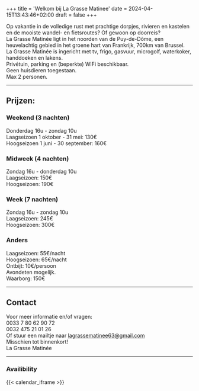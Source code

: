 +++
title = 'Welkom bij La Grasse Matinee'
date = 2024-04-15T13:43:46+02:00
draft = false
+++

Op vakantie in de volledige rust met prachtige dorpjes, rivieren en kastelen en de mooiste wandel- en fietsroutes?
Of gewoon op doorreis?  
La Grasse Matinée ligt in het noorden van de Puy-de-Dôme, een heuvelachtig gebied in het groene hart van Frankrijk, 700km van Brussel.   
La Grasse Matinée is ingericht met tv, frigo, gasvuur, microgolf,  waterkoker,  handdoeken en lakens.   
Privétuin, parking en (beperkte) WiFi beschikbaar.   
Geen huisdieren toegestaan.   
Max 2 personen.   

***

## Prijzen:  
### Weekend (3 nachten)  
Donderdag 16u - zondag 10u  
Laagseizoen 1 oktober - 31 mei: 130€  
Hoogseizoen 1 juni  - 30 september: 160€  

### Midweek (4 nachten)  
Zondag 16u - donderdag 10u  
Laagseizoen: 150€  
Hoogseizoen: 190€  

### Week (7 nachten)  
Zondag 16u - zondag 10u  
Laagseizoen: 245€  
Hoogseizoen: 300€  

### Anders  
Laagseizoen: 55€/nacht   
Hoogseizoen: 65€/nacht  
Ontbijt: 10€/persoon  
Avondeten mogelijk.  
Waarborg: 150€ 

***

## Contact
Voor meer informatie en/of vragen:  
0033 7 80 62 90 72  
0032 475 21 01 26  
Of stuur een mailtje naar <lagrassematinee63@gmail.com>  
Misschien tot binnenkort!   
La Grasse Matinée   

***

### Availibility
{{< calendar_iframe >}}